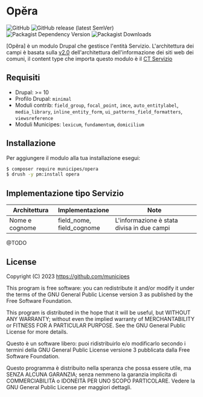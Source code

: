 # Opĕra

![GitHub](https://img.shields.io/github/license/municipes/opera?style=for-the-badge)
![GitHub release (latest SemVer)](https://img.shields.io/github/v/release/municipes/opera?sort=semver&style=for-the-badge)
![Packagist Dependency Version](https://img.shields.io/packagist/dependency-v/municipes/opera/drupal/core-recommended?style=for-the-badge)
![Packagist Downloads](https://img.shields.io/packagist/dt/municipes/opera?style=for-the-badge)

[Opĕra] è un modulo Drupal che gestisce l'entità Servizio.
L'architettura dei campi è basata sulla [v2.0](https://docs.google.com/spreadsheets/d/1D4KbaA__xO9x_iBm08KvZASjrrFLYLKX/edit#gid=1529184526)
dell'architettura dell'informazione dei siti web dei comuni,
il content type che importa questo modulo è il [CT Servizio](https://docs.google.com/spreadsheets/d/1D4KbaA__xO9x_iBm08KvZASjrrFLYLKX/edit#gid=335720294)

## Requisiti
- Drupal: >= 10
- Profilo Drupal: `minimal`
- Moduli contrib: `field_group`, `focal_point`, `imce`, `auto_entitylabel`, `media_library`, `inline_entity_form`, `ui_patterns_field_formatters`, `viewsreference`
- Moduli Municipes: `lexicum`, `fundamentum`, `domicilium`

## Installazione
Per aggiungere il modulo alla tua installazione esegui:
```bash
$ composer require municipes/opera
$ drush -y pm:install opera
```

## Implementazione tipo Servizio
| Architettura                               | Implementazione                                              | Note                                                                                                                                     |
|--------------------------------------------|--------------------------------------------------------------|------------------------------------------------------------------------------------------------------------------------------------------|
| Nome e cognome                             | field_nome, <br/>field_cognome                               | L'informazione è stata divisa in due campi                                                                                               |
@TODO


## License

Copyright (C) 2023 https://github.com/municipes

This program is free software: you can redistribute it and/or modify it under the terms of the GNU General Public License version 3 as published by the Free Software Foundation.

This program is distributed in the hope that it will be useful, but WITHOUT ANY WARRANTY; without even the implied warranty of MERCHANTABILITY or FITNESS FOR A PARTICULAR PURPOSE. See the GNU General Public License for more details.

Questo è un software libero: puoi ridistribuirlo e/o modificarlo secondo i termini della GNU General Public License versione 3 pubblicata dalla Free Software Foundation.

Questo programma è distribuito nella speranza che possa essere utile, ma SENZA ALCUNA GARANZIA; senza nemmeno la garanzia implicita di COMMERCIABILITÀ o IDONEITÀ PER UNO SCOPO PARTICOLARE. Vedere la GNU General Public License per maggiori dettagli.
